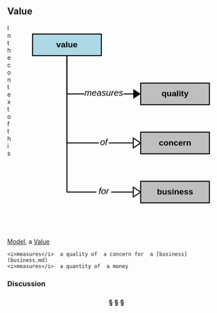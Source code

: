 ## Value

<div  style="float: right; margin: 20px"><svg width="12cm" height="12cm" viewbox="10 8 350 400" xmlns="http://www.w3.org/2000/svg" xmlns:xlink="http://www.w3.org/1999/xlink"><a xlink:href="value.html"><g><rect style="fill: #add8e6" width="140" height="44" x="10" y="10"/><rect style="fill: none; fill-opacity: 0; stroke-width: 2; stroke: #000000" width="140" height="44" x="10" y="10"/><text style="fill: #000000; text-anchor: middle; font-family: sans-serif; font-style: normal; font-weight: 700" font-size="17" x="80" y="37"><tspan x="80" y="37">value</tspan></text></g></a><a xlink:href="quality.html"><g><rect style="fill: #bfbfbf" width="140" height="44" x="230" y="110"/><rect style="fill: none; fill-opacity: 0; stroke-width: 2; stroke: #000000" width="140" height="44" x="230" y="110"/><text style="fill: #000000; text-anchor: middle; font-family: sans-serif; font-style: normal; font-weight: 700" font-size="17" x="300" y="137"><tspan x="300" y="137">quality</tspan></text></g></a><a xlink:href="concern.html"><g><rect style="fill: #bfbfbf" width="140" height="44" x="230" y="210"/><rect style="fill: none; fill-opacity: 0; stroke-width: 2; stroke: #000000" width="140" height="44" x="230" y="210"/><text style="fill: #000000; text-anchor: middle; font-family: sans-serif; font-style: normal; font-weight: 700" font-size="17" x="300" y="237"><tspan x="300" y="237">concern</tspan></text></g></a><a xlink:href="business.html"><g><rect style="fill: #bfbfbf" width="140" height="44" x="230" y="310"/><rect style="fill: none; fill-opacity: 0; stroke-width: 2; stroke: #000000" width="140" height="44" x="230" y="310"/><text style="fill: #000000; text-anchor: middle; font-family: sans-serif; font-style: normal; font-weight: 700" font-size="17" x="300" y="337"><tspan x="300" y="337">business</tspan></text></g></a><g><polyline style="fill: none; fill-opacity: 0; stroke-width: 2; stroke: #000000" points="230,132 80,132 80,54"/><polygon points="230,132 215,142 215,122" style="fill: #000000"/><g><rect style="fill: #ffffff" width="80" height="26" x="115" y="119"/><text style="fill: #000000; text-anchor: middle; font-family: sans-serif; font-style: italic; font-weight: normal" font-size="18" x="155" y="136"><tspan x="155" y="136">measures</tspan></text></g></g><g><polyline style="fill: none; fill-opacity: 0; stroke-width: 2; stroke: #000000" points="215,232 80,232 80,54"/><polygon points="230,232 215,242 215,222" style="fill: none; fill-opacity: 0; stroke-width: 2; stroke: #000000"/><g><rect style="fill: #ffffff" width="20" height="26" x="145" y="219"/><text style="fill: #000000; text-anchor: middle; font-family: sans-serif; font-style: italic; font-weight: normal" font-size="18" x="155" y="236"><tspan x="155" y="236">of</tspan></text></g></g><g><polyline style="fill: none; fill-opacity: 0; stroke-width: 2; stroke: #000000" points="215,332 80,332 80,54"/><polygon points="230,332 215,342 215,322" style="fill: none; fill-opacity: 0; stroke-width: 2; stroke: #000000"/><g><rect style="fill: #ffffff" width="30" height="26" x="140" y="319"/><text style="fill: #000000; text-anchor: middle; font-family: sans-serif; font-style: italic; font-weight: normal" font-size="18" x="155" y="336"><tspan x="155" y="336">for</tspan></text></g></g></svg></div>

In the context of this [Model](model.md), a [Value](value.md)

```
<i>measures</i>  a quality of  a concern for  a [business](business.md)
<i>measures</i>  a quantity of  a money
```

### Discussion



<h3 align="center"><b>&sect; &sect; &sect;</b></h3>

